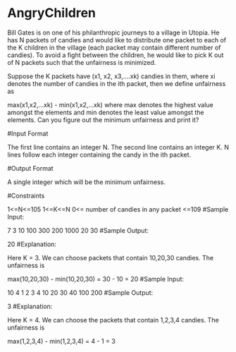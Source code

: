 # AngryChildren
Bill Gates is on one of his philanthropic journeys to a village in Utopia. He has N packets of candies and would like to distribute one packet to each of the K children in the village (each packet may contain different number of candies). To avoid a fight between the children, he would like to pick K out of N packets such that the unfairness is minimized.

Suppose the K packets have (x1, x2, x3,….xk) candies in them, where xi denotes the number of candies in the ith packet, then we define unfairness as

max(x1,x2,…xk) - min(x1,x2,…xk)
where max denotes the highest value amongst the elements and min denotes the least value amongst the elements. Can you figure out the minimum unfairness and print it?

#Input Format

The first line contains an integer N. The second line contains an integer K. N lines follow each integer containing the candy in the ith packet.

#Output Format

A single integer which will be the minimum unfairness.

#Constraints

1<=N<=105
1<=K<=N
0<= number of candies in any packet <=109
#Sample Input:

7
3
10
100
300
200
1000
20
30
#Sample Output:

20
#Explanation:

Here K = 3. We can choose packets that contain 10,20,30 candies. The unfairness is

max(10,20,30) - min(10,20,30) = 30 - 10 = 20
#Sample Input:

10
4
1
2
3
4
10
20
30
40
100
200
#Sample Output:

3
#Explanation:

Here K = 4. We can choose the packets that contain 1,2,3,4 candies. The unfairness is

max(1,2,3,4) - min(1,2,3,4) = 4 - 1 = 3

